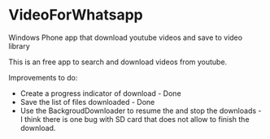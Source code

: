 VideoForWhatsapp
=============

Windows Phone app that download youtube videos and save to video library

This is an free app to search and download videos from youtube.

Improvements to do:
-   Create a progress indicator of download - Done
-   Save the list of files downloaded - Done
-   Use the BackgroudDownloader to resume the and stop the downloads - I think there is one bug with SD card that does not allow to finish the download.
  
